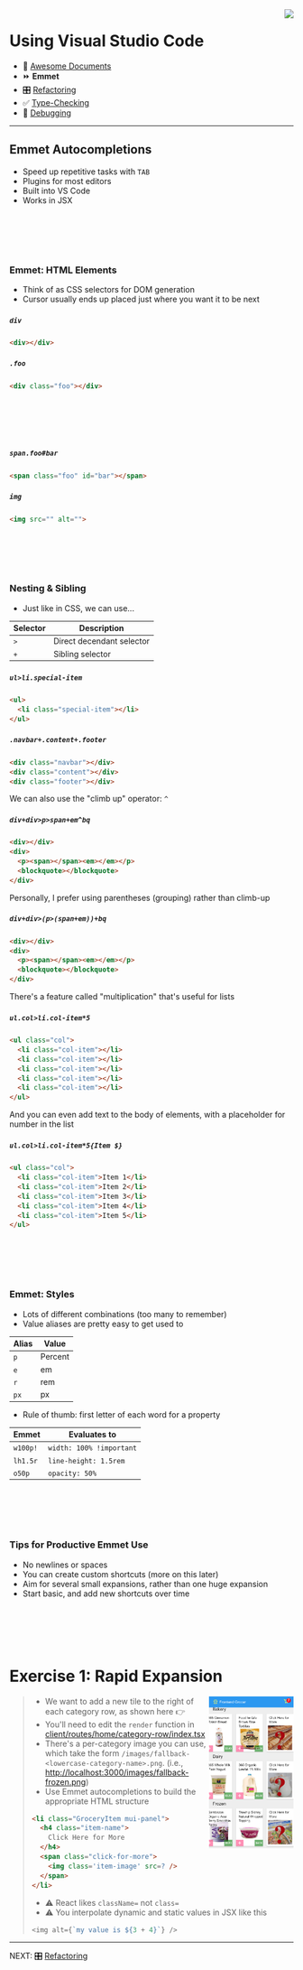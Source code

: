 <img align='right' height=100 src='../../../public/vscode.png'>

# Using Visual Studio Code

* 📄 [Awesome Documents](./markdown.md)
* ⏩ **Emmet**
* 🎛 [Refactoring](./refactoring.md)
* ✅ [Type-Checking](./type-checking.md)
* 🐞 [Debugging](./debugging.md)

---

## Emmet Autocompletions

* Speed up repetitive tasks with `TAB`
* Plugins for most editors
* Built into VS Code
* Works in JSX

<br><br><br><br>

### Emmet: HTML Elements
* Think of as CSS selectors for DOM generation
* Cursor usually ends up placed just where you want it to be next

##### `div`
```html
<div></div>
```

##### `.foo`
```html
<div class="foo"></div>
```

<br><br><br><br>

##### `span.foo#bar`
```html
<span class="foo" id="bar"></span>
```

##### `img`
```html
<img src="" alt="">
```

<br><br><br><br>

### Nesting & Sibling
* Just like in CSS, we can use...

| Selector | Description |
|-----|------|
| `>` | Direct decendant selector |
| `+` | Sibling selector |

##### `ul>li.special-item`
```html
<ul>
  <li class="special-item"></li>
</ul>
```

##### `.navbar+.content+.footer`
```html
<div class="navbar"></div>
<div class="content"></div>
<div class="footer"></div>
```

We can also use the "climb up" operator: `^`

##### `div+div>p>span+em^bq`
```html
<div></div>
<div>
  <p><span></span><em></em></p>
  <blockquote></blockquote>
</div>
```

Personally, I prefer using parentheses (grouping) rather than climb-up

##### `div+div>(p>(span+em))+bq`
```html
<div></div>
<div>
  <p><span></span><em></em></p>
  <blockquote></blockquote>
</div>
```

There's a feature called "multiplication" that's useful for lists

##### `ul.col>li.col-item*5`
```html
<ul class="col">
  <li class="col-item"></li>
  <li class="col-item"></li>
  <li class="col-item"></li>
  <li class="col-item"></li>
  <li class="col-item"></li>
</ul>
```

And you can even add text to the body of elements, with a placeholder for number in the list

##### `ul.col>li.col-item*5{Item $}`
```html
<ul class="col">
  <li class="col-item">Item 1</li>
  <li class="col-item">Item 2</li>
  <li class="col-item">Item 3</li>
  <li class="col-item">Item 4</li>
  <li class="col-item">Item 5</li>
</ul>
```

<br><br><br><br>

### Emmet: Styles
* Lots of different combinations (too many to remember)
* Value aliases are pretty easy to get used to

| Alias | Value |
|-------|-------|
| `p`   | Percent |
| `e`   | em |
| `r`   | rem |
| `px`   | px |

* Rule of thumb: first letter of each word for a property

| Emmet | Evaluates to |
|-------|-------|
| `w100p!`   | `width: 100% !important` |
| `lh1.5r`   | `line-height: 1.5rem` |
| `o50p`   | `opacity: 50%` |

<br><br><br><br>

### Tips for Productive Emmet Use
* No newlines or spaces
* You can create custom shortcuts (more on this later)
* Aim for several small expansions, rather than one huge expansion
* Start basic, and add new shortcuts over time

<br><br><br><br>

# Exercise 1: Rapid Expansion
<img align=right width=150 src='../../public/emmet/click-for-more.png'>

>  * We want to add a new tile to the right of each category row, as shown here 👉
>  * You'll need to edit the `render` function in [client/routes/home/category-row/index.tsx](../../client/routes/home/category-row/index.tsx)
>  * There's a per-category image you can use, which take the form `/images/fallback-<lowercase-category-name>.png`. (i.e., [http://localhost:3000/images/fallback-frozen.png](http://localhost:3000/images/fallback-frozen.png))
> * Use Emmet autocompletions to build the appropriate HTML structure
> ```html
> <li class="GroceryItem mui-panel">
>   <h4 class="item-name">
>     Click Here for More
>   </h4>
>   <span class="click-for-more">              
>     <img class='item-image' src=? />
>   </span>
> </li>
> ```
> * ⚠️ React likes `className=` not `class=`
> * ⚠️ You interpolate dynamic and static values in JSX like this
> ````js
> <img alt={`my value is ${3 + 4}`} />
> ````

---
NEXT: 🎛 [Refactoring](./refactoring.md)